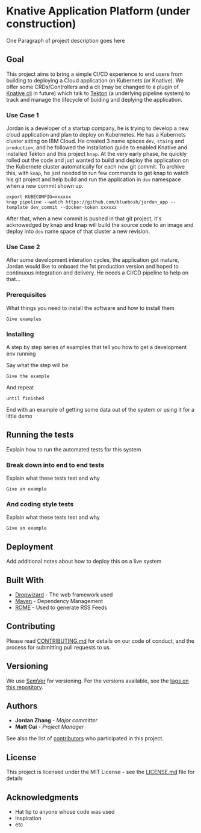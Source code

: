 # Knative Application Platform (under construction)

One Paragraph of project description goes here

## Goal

This project aims to bring a simple CI/CD experience to end users from building to deploying a Cloud application on Kubernets (or Knative). We offer some CRDs/Controllers and a cli (may be changed to a plugin of [Knative cli](https://github.com/knative/client) in future) which talk to [Tekton](https://github.com/tektoncd/pipeline) (a underlying pipeline system) to track and manage the lifecycle of buiding and deplying the application.


### Use Case 1 ###
Jordan is a developer of a startup company, he is trying to develop a new cloud application and plan to deploy on Kubernetes. He has a Kubernets cluster sitting on IBM Cloud. He created 3 name spaces `dev`, `staing` and `production`, and he followed the installation guide to enabled Knative and installed Tekton and this project `knap`. At the very early phase, he quickly rolled out the code and just wanted to build and deploy the application on the Kubernete cluster automatically for each new git commit. To archive this, with `knap`, he just needed to run few commands to get knap to watch his git project and help build and run the application in `dev` namespace when a new commit shown up.

```
export KUBECONFIG=xxxxxx
knap pipeline --watch https://github.com/bluebosh/jordan_app --template dev_commit --docker-token xxxxxx
```

After that, when a new commit is pushed in that git project, it's acknowedged by knap and knap will build the source code to an image and deploy into `dev` name space of that cluster a new revision.

### Use Case 2 ###
After some development interation cycles, the application got mature, Jordan would like to onboard the 1st production version and hoped to continuous integration and delivery. He needs a CI/CD pipeline to help on that...


### Prerequisites

What things you need to install the software and how to install them

```
Give examples
```

### Installing

A step by step series of examples that tell you how to get a development env running

Say what the step will be

```
Give the example
```

And repeat

```
until finished
```

End with an example of getting some data out of the system or using it for a little demo

## Running the tests

Explain how to run the automated tests for this system

### Break down into end to end tests

Explain what these tests test and why

```
Give an example
```

### And coding style tests

Explain what these tests test and why

```
Give an example
```

## Deployment

Add additional notes about how to deploy this on a live system

## Built With

* [Dropwizard](http://www.dropwizard.io/1.0.2/docs/) - The web framework used
* [Maven](https://maven.apache.org/) - Dependency Management
* [ROME](https://rometools.github.io/rome/) - Used to generate RSS Feeds

## Contributing

Please read [CONTRIBUTING.md](https://gist.github.com/PurpleBooth/b24679402957c63ec426) for details on our code of conduct, and the process for submitting pull requests to us.

## Versioning

We use [SemVer](http://semver.org/) for versioning. For the versions available, see the [tags on this repository](https://github.com/your/project/tags). 

## Authors

* **Jordan Zhang** - *Major committer*
* **Matt Cui** - *Project Manager*

See also the list of [contributors](https://github.com/your/project/contributors) who participated in this project.

## License

This project is licensed under the MIT License - see the [LICENSE.md](LICENSE.md) file for details

## Acknowledgments

* Hat tip to anyone whose code was used
* Inspiration
* etc
